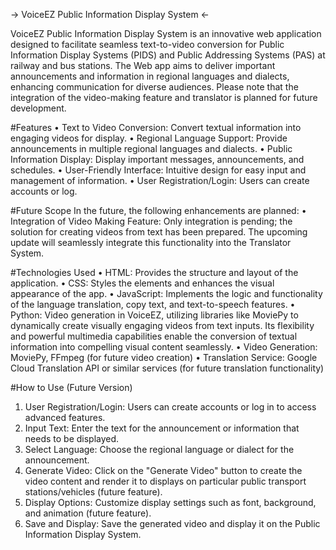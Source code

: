 -> VoiceEZ Public Information Display System <-

VoiceEZ Public Information Display System is an innovative web application designed to facilitate seamless text-to-video conversion for Public Information Display Systems (PIDS) and Public Addressing Systems (PAS) at railway and bus stations. The Web app aims to deliver important announcements and information in regional languages and dialects, enhancing communication for diverse audiences. Please note that the integration of the video-making feature and translator is planned for future development.

#Features
• Text to Video Conversion: Convert textual information into engaging videos for display.
• Regional Language Support: Provide announcements in multiple regional languages and dialects.
• Public Information Display: Display important messages, announcements, and schedules.
• User-Friendly Interface: Intuitive design for easy input and management of information.
• User Registration/Login: Users can create accounts or log.

#Future Scope
In the future, the following enhancements are planned:
• Integration of Video Making Feature: Only integration is pending; the solution for creating videos from text has been prepared. The upcoming update will seamlessly integrate this functionality into the Translator System.

#Technologies Used
• HTML: Provides the structure and layout of the application.
• CSS: Styles the elements and enhances the visual appearance of the app.
• JavaScript: Implements the logic and functionality of the language translation, copy text, and text-to-speech features.
• Python: Video generation in VoiceEZ, utilizing libraries like MoviePy to dynamically create visually engaging videos from text inputs. Its flexibility and powerful multimedia capabilities enable the conversion of textual information into compelling visual content seamlessly.
• Video Generation: MoviePy, FFmpeg (for future video creation)
• Translation Service: Google Cloud Translation API or similar services (for future translation functionality)

#How to Use (Future Version)

1. User Registration/Login: Users can create accounts or log in to access advanced features.
2. Input Text: Enter the text for the announcement or information that needs to be displayed.
3. Select Language: Choose the regional language or dialect for the announcement.
4. Generate Video: Click on the "Generate Video" button to create the video content and render it to displays on particular public transport stations/vehicles (future feature).
5. Display Options: Customize display settings such as font, background, and animation (future feature).
6. Save and Display: Save the generated video and display it on the Public Information Display System.
